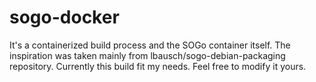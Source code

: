 # sogo-docker

It's a containerized build process and the SOGo container itself. The inspiration was taken mainly from lbausch/sogo-debian-packaging repository.
Currently this build fit my needs. Feel free to modify it yours.
